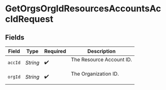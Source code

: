# GetOrgsOrgIdResourcesAccountsAccIdRequest


## Fields

| Field                      | Type                       | Required                   | Description                |
| -------------------------- | -------------------------- | -------------------------- | -------------------------- |
| `accId`                    | *String*                   | :heavy_check_mark:         | The Resource Account ID.<br/><br/> |
| `orgId`                    | *String*                   | :heavy_check_mark:         | The Organization ID.<br/><br/> |